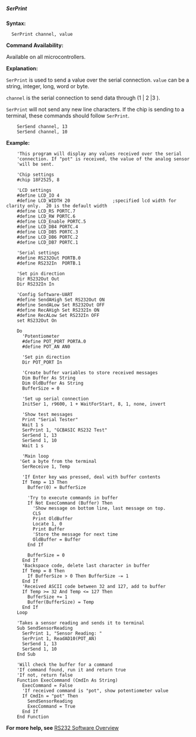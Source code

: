 <div class="section">

<div class="titlepage">

<div>

<div>

##### <span id="serprint"></span>SerPrint

</div>

</div>

</div>

<span class="strong">**Syntax:**</span>

``` screen
  SerPrint channel, value
```

<span class="strong">**Command Availability:**</span>

Available on all microcontrollers.

<span class="strong">**Explanation:**</span>

`SerPrint` is used to send a value over the serial connection. `value`
can be a string, integer, long, word or byte.

`channel` is the serial connection to send data through (1 \| 2 \|3 ).

`SerPrint` will not send any new line characters. If the chip is sending
to a terminal, these commands should follow `SerPrint`.

``` screen
    SerSend channel, 13
    SerSend channel, 10
```

<span class="strong">**Example:**</span>

``` screen
    'This program will display any values received over the serial
    'connection. If "pot" is received, the value of the analog sensor
    'will be sent.

    'Chip settings
    #chip 18F2525, 8

    'LCD settings
    #define LCD_IO 4
    #define LCD_WIDTH 20                ;specified lcd width for clarity only.  20 is the default width
    #define LCD_RS PORTC.7
    #define LCD_RW PORTC.6
    #define LCD_Enable PORTC.5
    #define LCD_DB4 PORTC.4
    #define LCD_DB5 PORTC.3
    #define LCD_DB6 PORTC.2
    #define LCD_DB7 PORTC.1

    'Serial settings
    #define RS232Out PORTB.0
    #define RS232In  PORTB.1

    'Set pin direction
    Dir RS232Out Out
    Dir RS232In In

    'Config Software-UART
    #define SendAHigh Set RS232Out ON
    #define SendALow Set RS232Out OFF
    #define RecAHigh Set RS232In ON
    #define RecALow Set RS232In OFF
    set RS232Out On

    Do
      'Potentiometer
      #define POT_PORT PORTA.0
      #define POT_AN AN0

      'Set pin direction
      Dir POT_PORT In

      'Create buffer variables to store received messages
      Dim Buffer As String
      Dim OldBuffer As String
      BufferSize = 0

      'Set up serial connection
      InitSer 1, r9600, 1 + WaitForStart, 8, 1, none, invert

      'Show test messages
      Print "Serial Tester"
      Wait 1 s
      SerPrint 1, "GCBASIC RS232 Test"
      SerSend 1, 13
      SerSend 1, 10
      Wait 1 s

      'Main loop
     'Get a byte from the terminal
      SerReceive 1, Temp

      'If Enter key was pressed, deal with buffer contents
      If Temp = 13 Then
        Buffer(0) = BufferSize

        'Try to execute commands in buffer
        If Not ExecCommand (Buffer) Then
          'Show message on bottom line, last message on top.
          CLS
          Print OldBuffer
          Locate 1, 0
          Print Buffer
          'Store the message for next time
          OldBuffer = Buffer
        End If

        BufferSize = 0
      End If
      'Backspace code, delete last character in buffer
      If Temp = 8 Then
        If BufferSize > 0 Then BufferSize -= 1
      End If
      'Received ASCII code between 32 and 127, add to buffer
      If Temp >= 32 And Temp <= 127 Then
        BufferSize += 1
        Buffer(BufferSize) = Temp
      End If
    Loop

    'Takes a sensor reading and sends it to terminal
    Sub SendSensorReading
      SerPrint 1, "Sensor Reading: "
      SerPrint 1, ReadAD10(POT_AN)
      SerSend 1, 13
      SerSend 1, 10
    End Sub

    'Will check the buffer for a command
    'If command found, run it and return true
    'If not, return false
    Function ExecCommand (CmdIn As String)
      ExecCommand = False
      'If received command is "pot", show potentiometer value
      If CmdIn = "pot" Then
        SendSensorReading
        ExecCommand = True
      End If
    End Function
```

<span class="strong">**For more help, see**</span>
<a href="rs232_software_overview" class="link" title="RS232 Software Overview">RS232 Software Overview</a>

</div>
